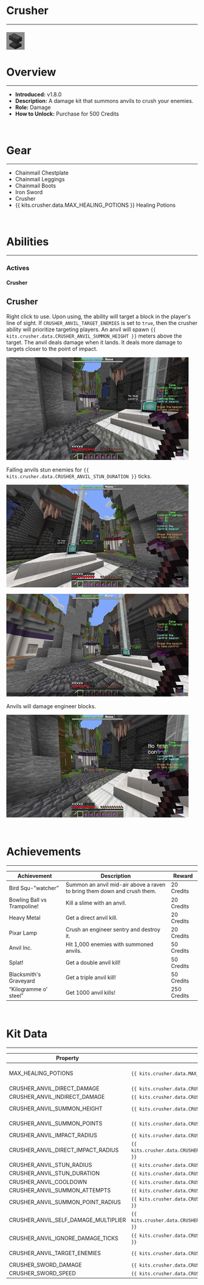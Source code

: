 
# Crusher

***

#### ![crusher-icon](../assets/kits/crusher/crusher-icon.jpg)

# Overview
***
- **Introduced:** v1.8.0
- **Description:** A damage kit that summons anvils to crush your enemies.
- **Role:** Damage
- **How to Unlock:** Purchase for 500 Credits

<br />  

# Gear
***
- Chainmail Chestplate
- Chainmail Leggings
- Chainmail Boots
- Iron Sword
- Crusher
- {{ kits.crusher.data.MAX_HEALING_POTIONS }} Healing Potions

<br />  

# Abilities
***
### Actives
<!-- tabs:start -->
#### **Crusher**
## Crusher
Right click to use. Upon using, the ability will target a block in the player's line of sight. If `CRUSHER_ANVIL_TARGET_ENEMIES` is set to `true`, then the crusher ability will prioritize targeting players. An anvil will spawn `{{ kits.crusher.data.CRUSHER_ANVIL_SUMMON_HEIGHT }}` meters above the target. The anvil deals damage when it lands. It deals more damage to targets closer to the point of impact. 

![Crusher 1](../assets/kits/crusher/Crusher%20-%20Crush%201.gif)

Falling anvils stun enemies for `{{ kits.crusher.data.CRUSHER_ANVIL_STUN_DURATION }}` ticks.

![Crusher 2](../assets/kits/crusher/Crusher%20-%20Crush%20Raven.gif)

![Crusher 3](../assets/kits/crusher/Crusher%20-%20Crush%20Gunner.gif)

Anvils will damage engineer blocks.

![Crusher 4](../assets/kits/crusher/Crusher%20-%20Crush%20Engineer%20Blocks.gif)

<!-- tabs:end -->
<br />  

# Achievements
***

| Achievement | Description | Reward |
| ----------- | ----------- | ------ |
| Bird Squ-”watcher” | Summon an anvil mid-air above a raven to bring them down and crush them. | 20 Credits |
| Bowling Ball vs Trampoline! | Kill a slime with an anvil. | 20 Credits |
| Heavy Metal | Get a direct anvil kill. | 20 Credits |
| Pixar Lamp | Crush an engineer sentry and destroy it. | 20 Credits |
| Anvil Inc. | Hit 1,000 enemies with summoned anvils. | 50 Credits |
| Splat! | Get a double anvil kill! | 50 Credits |
| Blacksmith's Graveyard | Get a triple anvil kill! | 50 Credits |
| “Kilogramme o' steel” | Get 1000 anvil kills! | 250 Credits |

<br />  

# Kit Data
***

| Property | Value | Description |
|----------|-------|-------------|
| MAX_HEALING_POTIONS | `{{ kits.crusher.data.MAX_HEALING_POTIONS }}` | {{ kitDataSharedDescriptions.MAX_HEALING_POTIONS }} |
| CRUSHER_ANVIL_DIRECT_DAMAGE | `{{ kits.crusher.data.CRUSHER_ANVIL_DIRECT_DAMAGE }}` | The damage dealt by a direct anvil hit. |
| CRUSHER_ANVIL_INDIRECT_DAMAGE | `{{ kits.crusher.data.CRUSHER_ANVIL_INDIRECT_DAMAGE }}` | The damage dealt by an indirect anvil hit. |
| CRUSHER_ANVIL_SUMMON_HEIGHT | `{{ kits.crusher.data.CRUSHER_ANVIL_SUMMON_HEIGHT }}` | The distance above the target to determine the actual anvil summon location.  |
| CRUSHER_ANVIL_SUMMON_POINTS | `{{ kits.crusher.data.CRUSHER_ANVIL_SUMMON_POINTS }}` | The number of summon points to use to ray trace to a target. |
| CRUSHER_ANVIL_IMPACT_RADIUS | `{{ kits.crusher.data.CRUSHER_ANVIL_IMPACT_RADIUS }}` | The radius of an indirect anvil hit. |
| CRUSHER_ANVIL_DIRECT_IMPACT_RADIUS | `{{ kits.crusher.data.CRUSHER_ANVIL_DIRECT_IMPACT_RADIUS }}` | The radius of a direct anvil hit. |
| CRUSHER_ANVIL_STUN_RADIUS | `{{ kits.crusher.data.CRUSHER_ANVIL_STUN_RADIUS }}` | The radius around a falling anvil to stun targets. |
| CRUSHER_ANVIL_STUN_DURATION | `{{ kits.crusher.data.CRUSHER_ANVIL_STUN_DURATION }}` | The duration, in ticks, of the falling anvil stun. |
| CRUSHER_ANVIL_COOLDOWN | `{{ kits.crusher.data.CRUSHER_ANVIL_COOLDOWN }}` | The cooldown, in ticks, for the Crusher ability. |
| CRUSHER_ANVIL_SUMMON_ATTEMPTS | `{{ kits.crusher.data.CRUSHER_ANVIL_SUMMON_ATTEMPTS }}` | The number of attempts to summon an anvil. |
| CRUSHER_ANVIL_SUMMON_POINT_RADIUS | `{{ kits.crusher.data.CRUSHER_ANVIL_SUMMON_POINT_RADIUS }}` | The radius of a summon point used for ray tracing. |
| CRUSHER_ANVIL_SELF_DAMAGE_MULTIPLIER | `{{ kits.crusher.data.CRUSHER_ANVIL_SELF_DAMAGE_MULTIPLIER }}` | The self damage multiplier of an anvil when hitting the player. |
| CRUSHER_ANVIL_IGNORE_DAMAGE_TICKS | `{{ kits.crusher.data.CRUSHER_ANVIL_IGNORE_DAMAGE_TICKS }}` | Determines if the anvil should ignore invulnerability frames. |
| CRUSHER_ANVIL_TARGET_ENEMIES | `{{ kits.crusher.data.CRUSHER_ANVIL_TARGET_ENEMIES }}` | Determines if the Crusher ability should target enemies. |
| CRUSHER_SWORD_DAMAGE | `{{ kits.crusher.data.CRUSHER_SWORD_DAMAGE }}` | The base damage of the sword. |
| CRUSHER_SWORD_SPEED | `{{ kits.crusher.data.CRUSHER_SWORD_SPEED }}` | The base speed of the sword. |
